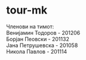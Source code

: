 # tour-mk

Членови на тимот: <br>
Венијамин Тодоров - 201206 <br>
Борјан Пеовски - 201132 <br>
Јана Петрушевска - 201058 <br>
Никола Павлов - 201114 <br>
